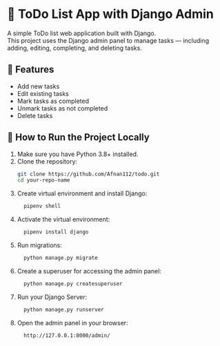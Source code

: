 # 📝 ToDo List App with Django Admin

A simple ToDo list web application built with Django.  
This project uses the Django admin panel to manage tasks — including adding, editing, completing, and deleting tasks.

## 🔧 Features

- Add new tasks
- Edit existing tasks
- Mark tasks as completed
- Unmark tasks as not completed 
- Delete tasks

## 🚀 How to Run the Project Locally

1. Make sure you have Python 3.8+ installed.
2. Clone the repository:
   ```bash
   git clone https://github.com/Afnan112/todo.git
   cd your-repo-name
   ```
3. Create virtual environment and install Django:
   ```bash
     pipenv shell
   ```
4. Activate the virtual environment:
   ```bash
     pipenv install django
   ```
5. Run migrations:
   ```bash
     python manage.py migrate
   ```
6. Create a superuser for accessing the admin panel:
   ```bash
     python manage.py createsuperuser
   ```
7. Run your Django Server:
   ```bash
     python manage.py runserver
   ```
8. Open the admin panel in your browser:
   ```bash
     http://127.0.0.1:8000/admin/
   ```

   
